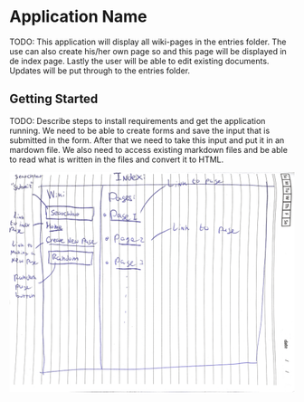 # Application Name

TODO: This application will display all wiki-pages in the entries folder.
The use can also create his/her own page so and this page will be displayed in de index page.
Lastly the user will be able to edit existing documents. Updates will be put through to the entries folder.


## Getting Started

TODO: Describe steps to install requirements and get the application running.
We need to be able to create forms and save the input that is submitted in the form. After that we need to take this input and put it in an mardown file. We also need to access existing markdown files and be able to read what is written in the files and convert it to HTML.

![alt text for screen readers](/sketches/Sketch0.PNG "Index page")
